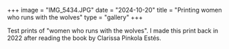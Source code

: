 +++
image = "IMG_5434.JPG"
date = "2024-10-20"
title = "Printing women who runs with the wolves"
type = "gallery"
+++

Test prints of "women who runs with the wolves". I made this print back in 2022 after reading the book by Clarissa Pinkola Estés.